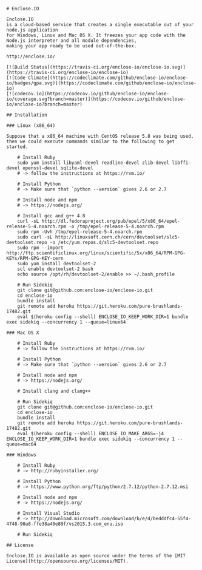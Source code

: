     # Enclose.IO

    Enclose.IO 
    is a cloud-based service that creates a single executable out of your node.js application
    for Windows, Linux and Mac OS X. It freezes your app code with the Node.js interpreter and all module dependencies,
    making your app ready to be used out-of-the-box.

    http://enclose.io/

    [![Build Status](https://travis-ci.org/enclose-io/enclose-io.svg)](https://travis-ci.org/enclose-io/enclose-io)
    [![Code Climate](https://codeclimate.com/github/enclose-io/enclose-io/badges/gpa.svg)](https://codeclimate.com/github/enclose-io/enclose-io)
    [![codecov.io](https://codecov.io/github/enclose-io/enclose-io/coverage.svg?branch=master)](https://codecov.io/github/enclose-io/enclose-io?branch=master)

    ## Installation

    ### Linux (x86_64)

    Suppose that a x86_64 machine with CentOS release 5.8 was being used,
    then we could execute commands similar to the following to get started.

        # Install Ruby
        sudo yum install libyaml-devel readline-devel zlib-devel libffi-devel openssl-devel sqlite-devel
        # -> follow the instructions at https://rvm.io/

        # Install Python
        # -> Make sure that `python --version` gives 2.6 or 2.7

        # Install node and npm
        # -> https://nodejs.org/

        # Install gcc and g++ 4.8
        curl -sL http://dl.fedoraproject.org/pub/epel/5/x86_64/epel-release-5-4.noarch.rpm -o /tmp/epel-release-5-4.noarch.rpm
        sudo rpm -Uvh /tmp/epel-release-5-4.noarch.rpm
        sudo curl -sL http://linuxsoft.cern.ch/cern/devtoolset/slc5-devtoolset.repo -o /etc/yum.repos.d/slc5-devtoolset.repo
        sudo rpm --import http://ftp.scientificlinux.org/linux/scientific/5x/x86_64/RPM-GPG-KEYs/RPM-GPG-KEY-cern
        sudo yum install devtoolset-2
        scl enable devtoolset-2 bash
        echo source /opt/rh/devtoolset-2/enable >> ~/.bash_profile

        # Run Sidekiq
        git clone git@github.com:enclose-io/enclose-io.git
        cd enclose-io
        bundle install
        git remote add heroku https://git.heroku.com/pure-brushlands-17482.git
        eval $(heroku config --shell) ENCLOSE_IO_KEEP_WORK_DIR=1 bundle exec sidekiq --concurrency 1 --queue=linux64

    ### Mac OS X

        # Install Ruby
        # -> follow the instructions at https://rvm.io/

        # Install Python
        # -> Make sure that `python --version` gives 2.6 or 2.7

        # Install node and npm
        # -> https://nodejs.org/

        # Install clang and clang++

        # Run Sidekiq
        git clone git@github.com:enclose-io/enclose-io.git
        cd enclose-io
        bundle install
        git remote add heroku https://git.heroku.com/pure-brushlands-17482.git
        eval $(heroku config --shell) ENCLOSE_IO_MAKE_ARGS=-j4 ENCLOSE_IO_KEEP_WORK_DIR=1 bundle exec sidekiq --concurrency 1 --queue=mac64

    ### Windows

        # Install Ruby
        # -> http://rubyinstaller.org/

        # Install Python
        # -> https://www.python.org/ftp/python/2.7.12/python-2.7.12.msi

        # Install node and npm
        # -> https://nodejs.org/

        # Install Visual Studio    
        # -> http://download.microsoft.com/download/b/e/d/bedddfc4-55f4-4748-90a8-ffe38a40e89f/vs2015.3.com_enu.iso

        # Run Sidekiq

    ## License

    Enclose.IO is available as open source under the terms of the [MIT License](http://opensource.org/licenses/MIT).

